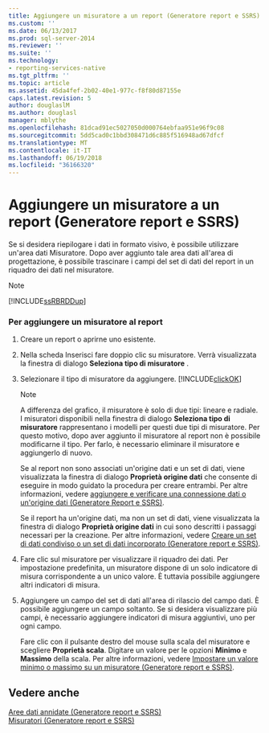 ```yaml
---
title: Aggiungere un misuratore a un report (Generatore report e SSRS) | Microsoft Docs
ms.custom: ''
ms.date: 06/13/2017
ms.prod: sql-server-2014
ms.reviewer: ''
ms.suite: ''
ms.technology:
- reporting-services-native
ms.tgt_pltfrm: ''
ms.topic: article
ms.assetid: 45da4fef-2b02-40e1-977c-f8f80d87155e
caps.latest.revision: 5
author: douglaslM
ms.author: douglasl
manager: mblythe
ms.openlocfilehash: 81dcad91ec5027050d000764ebfaa951e96f9c08
ms.sourcegitcommit: 5dd5cad0c1bbd308471d6c885f516948ad67dfcf
ms.translationtype: MT
ms.contentlocale: it-IT
ms.lasthandoff: 06/19/2018
ms.locfileid: "36166320"
---
```

# <a name="add-a-gauge-to-a-report-report-builder-and-ssrs"></a>Aggiungere un misuratore a un report (Generatore report e SSRS)
  Se si desidera riepilogare i dati in formato visivo, è possibile utilizzare un'area dati Misuratore. Dopo aver aggiunto tale area dati all'area di progettazione, è possibile trascinare i campi del set di dati del report in un riquadro dei dati nel misuratore.  
  
> [!NOTE]  
>  [!INCLUDE[ssRBRDDup](../../includes/ssrbrddup-md.md)]  
  
### <a name="to-add-a-gauge-to-your-report"></a>Per aggiungere un misuratore al report  
  
1.  Creare un report o aprirne uno esistente.  
  
2.  Nella scheda Inserisci fare doppio clic su misuratore. Verrà visualizzata la finestra di dialogo **Seleziona tipo di misuratore** .  
  
3.  Selezionare il tipo di misuratore da aggiungere. [!INCLUDE[clickOK](../../includes/clickok-md.md)]  
  
    > [!NOTE]  
    >  A differenza del grafico, il misuratore è solo di due tipi: lineare e radiale. I misuratori disponibili nella finestra di dialogo **Seleziona tipo di misuratore** rappresentano i modelli per questi due tipi di misuratore. Per questo motivo, dopo aver aggiunto il misuratore al report non è possibile modificarne il tipo. Per farlo, è necessario eliminare il misuratore e aggiungerlo di nuovo.  
  
     Se al report non sono associati un'origine dati e un set di dati, viene visualizzata la finestra di dialogo **Proprietà origine dati** che consente di eseguire in modo guidato la procedura per creare entrambi. Per altre informazioni, vedere [aggiungere e verificare una connessione dati o un'origine dati &#40;Generatore Report e SSRS&#41;](../report-data/add-and-verify-a-data-connection-report-builder-and-ssrs.md).  
  
     Se il report ha un'origine dati, ma non un set di dati, viene visualizzata la finestra di dialogo **Proprietà origine dati** in cui sono descritti i passaggi necessari per la creazione. Per altre informazioni, vedere [Creare un set di dati condiviso o un set di dati incorporato &#40;Generatore report e SSRS&#41;](../report-data/create-a-shared-dataset-or-embedded-dataset-report-builder-and-ssrs.md).  
  
4.  Fare clic sul misuratore per visualizzare il riquadro dei dati. Per impostazione predefinita, un misuratore dispone di un solo indicatore di misura corrispondente a un unico valore. È tuttavia possibile aggiungere altri indicatori di misura.  
  
5.  Aggiungere un campo del set di dati all'area di rilascio del campo dati. È possibile aggiungere un campo soltanto. Se si desidera visualizzare più campi, è necessario aggiungere indicatori di misura aggiuntivi, uno per ogni campo.  
  
     Fare clic con il pulsante destro del mouse sulla scala del misuratore e scegliere **Proprietà scala**. Digitare un valore per le opzioni **Minimo** e **Massimo** della scala. Per altre informazioni, vedere [Impostare un valore minimo o massimo su un misuratore &#40;Generatore report e SSRS&#41;](set-a-minimum-or-maximum-on-a-gauge-report-builder-and-ssrs.md).  
  
## <a name="see-also"></a>Vedere anche  
 [Aree dati annidate &#40;Generatore report e SSRS&#41;](nested-data-regions-report-builder-and-ssrs.md)   
 [Misuratori &#40;Generatore report e SSRS&#41;](gauges-report-builder-and-ssrs.md)  
  
  